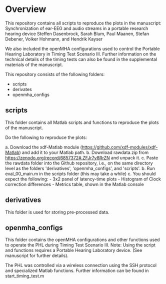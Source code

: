 # Overview

This repository contains all scripts to reproduce the plots in the manuscript: 
Synchronization of ear-EEG and audio streams in a portable research hearing device
Steffen Dasenbrock, Sarah Blum, Paul Maanen, Stefan Debener, Volker Hohmann, and Hendrik Kayser

We also included the openMHA configurations used to control the Portable Hearing Laboratory in Timing Test Scenario III. 
Further information on the technical details of the timing tests can also be found in the supplemental materials of the manuscript. 

This repository consists of the following folders:

- scripts
- derivates
- openmha_configs

## scripts
This folder contains all Matlab scripts and functions to reproduce the plots of the manuscript.

Do the following to reproduce the plots:

a. Download the xdf-Matlab module (https://github.com/xdf-modules/xdf-Matlab) and add it to your Matlab path. 
b. Download rawdata.zip from https://zenodo.org/record/6857372#.ZFJr7y8RrZN and unpack it.
c. Paste the rawdata folder into the Github repository, i.e., on the same directory level as the folders 'derivatives', 'openmha_configs', and 'scripts'. 
b. Run eval_00_main.m in the scripts folder (this may take a while)
c. You should expect the following:
    - 3x2 panel of latency-time plots 
    - Histogram of Clock correction differences
    - Metrics table, shown in the Matlab console

## derivatives  

This folder is used for storing pre-processed data. 

## openmha_configs

This folder contains the openMHA configurations and other functions used to operate the PHL during Timing Test Scenario III. 
Note: Using the script and functions requires a Portable Hearing Laboratory device. (See manuscript for further details). 

The PHL was controlled via a wireless connection using the SSH protocol and specialized Matlab functions. 
Further information can be found in start_timing_test.m
